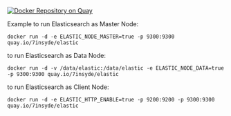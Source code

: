 [![Docker Repository on Quay](https://quay.io/repository/7insyde/elastic/status "Docker Repository on Quay")](https://quay.io/repository/7insyde/elastic)


Example to run Elasticsearch as Master Node:
```
docker run -d -e ELASTIC_NODE_MASTER=true -p 9300:9300 quay.io/7insyde/elastic 

```

to run Elasticsearch as Data Node:
```
docker run -d -v /data/elastic:/data/elastic -e ELASTIC_NODE_DATA=true -p 9300:9300 quay.io/7insyde/elastic
```

to run Elasticsearch as Client Node:
```
docker run -d -e ELASTIC_HTTP_ENABLE=true -p 9200:9200 -p 9300:9300 quay.io/7insyde/elastic
```
